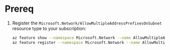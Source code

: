 # Prereq

1. Register the `Microsoft.Network/AllowMultipleAddressPrefixesOnSubnet` resource type to your subscription:

    ```bash
    az feature show --namespace Microsoft.Network --name AllowMultipleAddressPrefixesOnSubnet
    az feature register --namespace Microsoft.Network --name AllowMultipleAddressPrefixesOnSubnet
    ```
